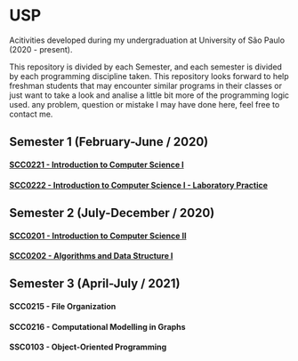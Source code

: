 # USP
Acitivities developed during my undergraduation at University of São Paulo (2020 - present).

This repository is divided by each Semester, and each semester is divided by each programming discipline taken. This repository looks forward to help freshman students that may encounter similar programs in their classes or just want to take a look and analise a little bit more of the programming logic used.
any problem, question or mistake I may have done here, feel free to contact me.

## Semester 1 (February-June / 2020)
  #### [SCC0221 - Introduction to Computer Science I](https://github.com/pedrousp/USP/tree/main/Semester%201/SCC0221%20-%20Introduction%20to%20Computer%20Science%20I)
  #### [SCC0222 - Introduction to Computer Science I - Laboratory Practice](https://github.com/pedrousp/USP/tree/main/Semester%201/SCC0222%20-%20Introduction%20to%20Computer%20Science%20-%20Laboratory%20Pratice%20I)
  
## Semester 2 (July-December / 2020)
  #### [SCC0201 - Introduction to Computer Science II](https://github.com/pedrousp/USP/tree/main/Semester%202/SCC0201%20-%20Introduction%20to%20Computer%20Science%20II)
  #### [SCC0202 - Algorithms and Data Structure I](https://github.com/pedrousp/USP/tree/main/Semester%202/SCC0202%20-%20Algorithms%20and%20Data%20Structure%20I)

## Semester 3 (April-July / 2021)
  #### SCC0215 - File Organization
  #### SCC0216 - Computational Modelling in Graphs
  #### SSC0103 - Object-Oriented Programming
